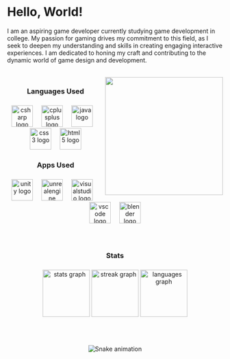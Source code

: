 <h1 align="left">Hello, World!</h1>
<p align="left">I am an aspiring game developer currently studying game development in college. My passion for gaming drives my commitment to this field, as I seek to deepen my understanding and skills in creating engaging interactive experiences. I am dedicated to honing my craft and contributing to the dynamic world of game design and development.</p>
<br>

<img align="right" height="275" src="https://i.gifer.com/5PWZ.gif"  />

###

<h3 align="center">Languages Used</h3>

###

<div align="center">
  <img src="https://cdn.jsdelivr.net/gh/devicons/devicon/icons/csharp/csharp-original.svg" height="50" alt="csharp logo"  />
  <img width="12" />
  <img src="https://cdn.jsdelivr.net/gh/devicons/devicon/icons/cplusplus/cplusplus-original.svg" height="50" alt="cplusplus logo"  />
  <img width="12" />
  <img src="https://cdn.jsdelivr.net/gh/devicons/devicon/icons/java/java-original.svg" height="50" alt="java logo"  />
  <img width="12" />
  <img src="https://cdn.jsdelivr.net/gh/devicons/devicon/icons/css3/css3-original.svg" height="50" alt="css3 logo"  />
  <img width="12" />
  <img src="https://cdn.jsdelivr.net/gh/devicons/devicon/icons/html5/html5-original.svg" height="50" alt="html5 logo"  />
</div>

###

<h3 align="center">Apps Used</h3>

###

<div align="center">
  <img src="https://cdn.simpleicons.org/unity/FFFFFF" height="50" alt="unity logo"  />
  <img width="12" />
  <img src="https://skillicons.dev/icons?i=unreal" height="50" alt="unrealengine logo"  />
  <img width="12" />
  <img src="https://cdn.jsdelivr.net/gh/devicons/devicon/icons/visualstudio/visualstudio-plain.svg" height="50" alt="visualstudio logo"  />
  <img width="12" />
  <img src="https://cdn.jsdelivr.net/gh/devicons/devicon/icons/vscode/vscode-original.svg" height="50" alt="vscode logo"  />
  <img width="12" />
  <img src="https://cdn.jsdelivr.net/gh/devicons/devicon/icons/blender/blender-original.svg" height="50" alt="blender logo"  />
</div>

###

<br clear="both">
<h3 align="center">Stats</h3>

###

<div align="center">
  <img src="https://github-readme-stats.vercel.app/api?username=S00236650&hide_title=true&hide_rank=true&show_icons=true&include_all_commits=true&count_private=true&disable_animations=true&theme=chartreuse-dark&locale=en&hide_border=false" height="110" alt="stats graph"  />
  <img src="https://streak-stats.demolab.com?user=S00236650&locale=en&mode=daily&theme=chartreuse-dark&hide_border=false&border_radius=5&date_format=j%20M%5B%20Y%5D" height="110" alt="streak graph"  />
  <img src="https://github-readme-stats.vercel.app/api/top-langs?username=S00236650&locale=en&hide_title=true&layout=compact&card_width=320&theme=chartreuse-dark&hide_border=false" height="110" alt="languages graph"  />
</div>

###

<br clear="both">

###

<div align="center">
  <img src="https://raw.githubusercontent.com/S00236650/S00236650/output/snake.svg" alt="Snake animation" />
</div>

###

